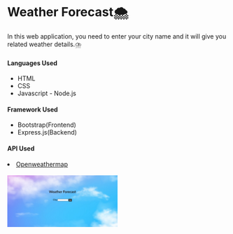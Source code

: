 <h1>Weather Forecast🌨️</h1>

<p>In this web application, you need to enter your city name and it will give you related weather details.⛈️</p>

<h4>Languages Used</h4>
<ul>
    <li>HTML</li>
    <li>CSS</li>
    <li>Javascript - Node.js</li>
</ul>

<h4>Framework Used</h4>
<ul>
    <li>Bootstrap(Frontend)</li>
    <li>Express.js(Backend)</li>
</ul>

<h4>API Used</h4>
<li><a href="https://openweathermap.org">Openweathermap</a></li>

<br>

<img src="public/Images/output.png" alt="output" width="50%">
